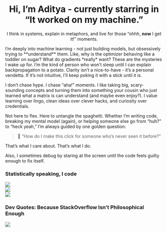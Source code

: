 <h1 align="center">Hi, I’m Aditya - currently starring in “It worked on my machine.”</h1>
<p align="center">
  I think in systems, explain in metaphors, and live for those “ohhh, <strong>now</strong> I get it!” moments.
</p>
I’m deeply into machine learning - not just building models, but obsessively trying to **understand** them.
Like, why is the optimizer behaving like a toddler on sugar? What do gradients *really* want? These are the mysteries I wake up for.
I’m the kind of person who won’t sleep until I can explain backpropagation to a potato.
Clarity isn’t a nice-to-have - it’s a personal vendetta.
If it’s not intuitive, I’ll keep poking it with a stick until it is.

I don’t chase hype. I chase “aha!” moments.
I like taking big, scary-sounding concepts and turning them into something your cousin who just learned what a matrix is can understand (and maybe even enjoy?).
I value learning over lingo, clean ideas over clever hacks, and curiosity over credentials.

Not here to flex. Here to untangle the spaghetti.
Whether I’m writing code, breaking my mental model (again), or helping someone else go from “huh?” to “heck yeah,”
I’m always guided by one golden question:
> 💭 “How do I make this click for someone who’s never seen it before?”

That’s what I care about.
That’s what I do.

Also, I sometimes debug by staring at the screen until the code feels guilty enough to fix itself.

### Statistically speaking, I code
![](https://github-readme-stats.vercel.app/api?username=nottpande&theme=dracula&hide_border=false&include_all_commits=false&count_private=true)<br/>
![](https://nirzak-streak-stats.vercel.app/?user=nottpande&theme=dracula&hide_border=false)<br/>
![](https://github-readme-stats.vercel.app/api/top-langs/?username=nottpande&theme=dracula&hide_border=false&include_all_commits=false&count_private=true&layout=compact)


### Dev Quotes: Because StackOverflow Isn’t Philosophical Enough
![](https://quotes-github-readme.vercel.app/api?type=horizontal&theme=dark)

<!-- Proudly created with GPRM ( https://gprm.itsvg.in ) -->
